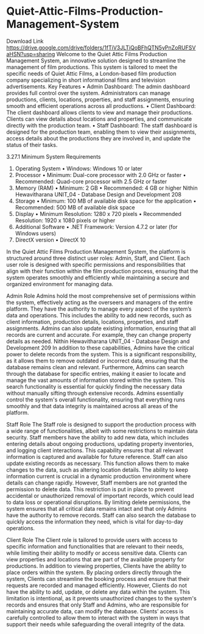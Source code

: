 # Quiet-Attic-Films-Production-Management-System
Download Link
https://drive.google.com/drive/folders/1fTiV3JLTiQoBFhQTN5yPnZoRUFSVaHSN?usp=sharing
Welcome to the Quiet Attic Films Production Management System, an innovative solution designed to streamline the management of film productions. This system is tailored to meet the specific needs of Quiet Attic Films, a London-based film production company specializing in short informational films and television advertisements.
Key Features
• Admin Dashboard: The admin dashboard provides full control over the system.
Administrators can manage productions, clients, locations, properties, and staff
assignments, ensuring smooth and efficient operations across all productions.
• Client Dashboard: The client dashboard allows clients to view and manage their
productions. Clients can view details about locations and properties, and communicate
directly with the production team.
• Staff Dashboard: The staff dashboard is designed for the production team, enabling
them to view their assignments, access details about the productions they are involved
in, and update the status of their tasks.

3.27.1 Minimum System Requirements
1. Operating System
• Windows: Windows 10 or later
2. Processor
• Minimum: Dual-core processor with 2.0 GHz or faster
• Recommended: Quad-core processor with 2.5 GHz or faster
3. Memory (RAM)
• Minimum: 2 GB
• Recommended: 4 GB or higher
Nithin Hewavitharana UNIT_04 - Database Design and Development 208
4. Storage
• Minimum: 100 MB of available disk space for the application
• Recommended: 500 MB of available disk space
5. Display
• Minimum Resolution: 1280 x 720 pixels
• Recommended Resolution: 1920 x 1080 pixels or higher
6. Additional Software
• .NET Framework: Version 4.7.2 or later (for Windows users)
7. DirectX version
• DirectX 10

In the Quiet Attic Films Production Management System, the platform is structured around
three distinct user roles: Admin, Staff, and Client. Each user role is designed with specific
permissions and responsibilities that align with their function within the film production
process, ensuring that the system operates smoothly and efficiently while maintaining a secure
and organized environment for managing data.

Admin Role
Admins hold the most comprehensive set of permissions within the system, effectively acting
as the overseers and managers of the entire platform. They have the authority to manage every
aspect of the system’s data and operations. This includes the ability to add new records, such
as client information, production details, locations, properties, and staff assignments. Admins
can also update existing information, ensuring that all records are current and accurate. For
example, they can change property details as needed. Nithin Hewavitharana UNIT_04 - Database Design and Development 209
In addition to these capabilities, Admins have the critical power to delete records from the
system. This is a significant responsibility, as it allows them to remove outdated or incorrect
data, ensuring that the database remains clean and relevant. Furthermore, Admins can search
through the database for specific entries, making it easier to locate and manage the vast
amounts of information stored within the system. This search functionality is essential for
quickly finding the necessary data without manually sifting through extensive records. Admins
essentially control the system's overall functionality, ensuring that everything runs smoothly
and that data integrity is maintained across all areas of the platform.

Staff Role
The Staff role is designed to support the production process with a wide range of
functionalities, albeit with some restrictions to maintain data security. Staff members have the
ability to add new data, which includes entering details about ongoing productions, updating
property inventories, and logging client interactions. This capability ensures that all relevant
information is captured and available for future reference.
Staff can also update existing records as necessary. This function allows them to make
changes to the data, such as altering location details. The ability to keep information current is
crucial in a dynamic production environment where details can change rapidly.
However, Staff members are not granted the permission to delete data. This restriction is put
in place to prevent accidental or unauthorized removal of important records, which could lead
to data loss or operational disruptions. By limiting delete permissions, the system ensures that
all critical data remains intact and that only Admins have the authority to remove records. Staff
can also search the database to quickly access the information they need, which is vital for
day-to-day operations.

Client Role
The Client role is tailored to provide users with access to specific information and
functionalities that are relevant to their needs, while limiting their ability to modify or access sensitive data. Clients can view properties and locations that are part of the available property
for productions.
In addition to viewing properties, Clients have the ability to place orders within the system.
By placing orders directly through the system, Clients can streamline the booking process and
ensure that their requests are recorded and managed efficiently.
However, Clients do not have the ability to add, update, or delete any data within the system.
This limitation is intentional, as it prevents unauthorized changes to the system's records and
ensures that only Staff and Admins, who are responsible for maintaining accurate data, can
modify the database. Clients’ access is carefully controlled to allow them to interact with the
system in ways that support their needs while safeguarding the overall integrity of the data.





